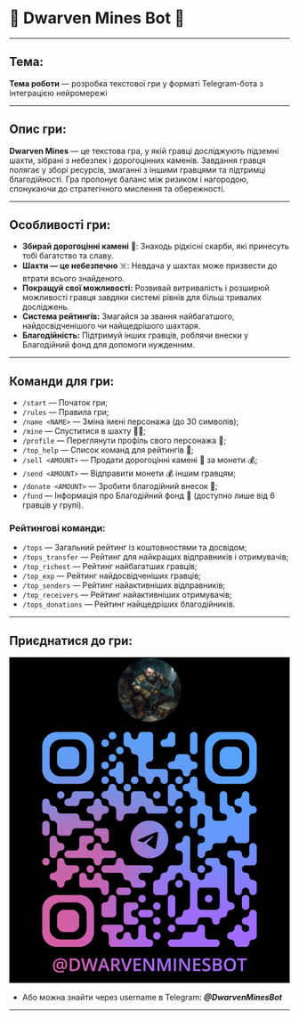 # 🔰 Dwarven Mines Bot 🔰

---

## **Тема:**
**Тема роботи** — розробка текстової гри у форматі Telegram-бота з інтеграцією нейромережі

---

## **Опис гри:**
**Dwarven Mines** — це текстова гра, у якій гравці досліджують підземні шахти, зібрані з небезпек і дорогоцінних каменів. Завдання гравця полягає у зборі ресурсів, змаганні з іншими гравцями та підтримці благодійності. Гра пропонує баланс між ризиком і нагородою, спонукаючи до стратегічного мислення та обережності.

---

## **Особливості гри:**
- **Збирай дорогоцінні камені** 💎: Знаходь рідкісні скарби, які принесуть тобі багатство та славу.
- **Шахти — це небезпечно** ☠️: Невдача у шахтах може призвести до втрати всього знайденого.
- **Покращуй свої можливості:** Розвивай витривалість і розширюй можливості гравця завдяки системі рівнів для більш тривалих досліджень.
- **Система рейтингів:** Змагайся за звання найбагатшого, найдосвідченішого чи найщедрішого шахтаря.
- **Благодійність:** Підтримуй інших гравців, роблячи внески у Благодійний фонд для допомоги нужденним.

---

## **Команди для гри:**

- `/start` — Початок гри;
- `/rules` — Правила гри;
- `/name <NAME>` — Зміна імені персонажа (до 30 символів);
- `/mine` — Спуститися в шахту 🏃🏾‍;
- `/profile` — Переглянути профіль свого персонажа 👀;
- `/top_help` — Список команд для рейтингів 📜;
- `/sell <AMOUNT>` — Продати дорогоцінні камені 💎 за монети 💰;
- `/send <AMOUNT>` — Відправити монети 💰 іншим гравцям;
- `/donate <AMOUNT>` — Зробити благодійний внесок 💸;
- `/fund` — Інформація про Благодійний фонд 🏯 (доступно лише від 6 гравців у групі).


### **Рейтингові команди:**
- `/tops` — Загальний рейтинг із коштовностями та досвідом;
- `/tops_transfer` — Рейтинг для найкращих відправників і отримувачів;
- `/top_richest` — Рейтинг найбагатших гравців;
- `/top_exp` — Рейтинг найдосвідченіших гравців;
- `/top_senders` — Рейтинг найактивніших відправників;
- `/top_receivers` — Рейтинг найактивніших отримувачів;
- `/tops_donations` — Рейтинг найщедріших благодійників.

---

## **Приєднатися до гри:**
![img_3.png](src/Pictures/QRcode.png)

- Або можна знайти через username в Telegram:  ***@DwarvenMinesBot***

---